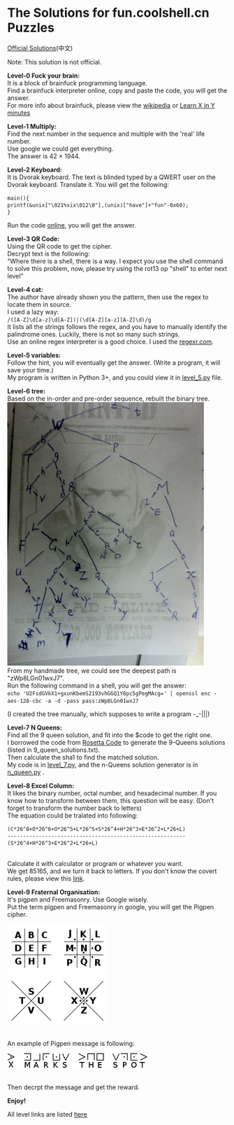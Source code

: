 The Solutions for fun.coolshell.cn Puzzles
================

[Official Solutions](http://coolshell.cn/articles/11847.html)(中文)

Note: This solution is not official.

**Level-0 Fuck your brain:**
<br/>It is a block of brainfuck programming language.
<br/>Find a brainfuck interpreter online, copy and paste the code, you will get the answer.
<br/>For more info about brainfuck, please view the [wikipedia](http://en.wikipedia.org/wiki/Brainfuck) or [Learn X in Y minutes](http://learnxinyminutes.com/)

**Level-1 Multiply:**
<br/>Find the next number in the sequence and multiple with the 'real' life number.
<br/>Use google we could get everything.
<br/>The answer is 42 × 1944.

**Level-2 Keyboard:**
<br/>It is Dvorak keyboard. The text is blinded typed by a QWERT user on the Dvorak keyboard. Translate it. You will get the following:
```
main(){
printf(&unix["\021%six\012\0"],(unix)["have"]+"fun"-0x60);
}
```
Run the code [online](http://www.compileonline.com/compile_c_online.php), you will get the answer.

**Level-3 QR Code:**
<br/>Using the QR code to get the cipher. 
<br/>Decrypt text is the following:
<br/>"Where there is a shell, there is a way. I expect you use the shell command to solve this problem, now, please try using the rot13 op "shell" to enter next level"

**Level-4 cat:**
<br/>The author have already shown you the pattern, then use the regex to locate them in source.
<br/>I used a lazy way: 
<br/>`/([A-Z]\d[a-z]\d[A-Z])|(\d[A-Z][a-z][A-Z]\d)/g`
<br/>It lists all the strings follows the regex, and you have to manually identify the palindrome ones. Luckily, there is not so many such strings.
<br/>Use an online regex interpreter is a good choice. I used the [regexr.com](http://www.regexr.com/).

**Level-5 variables:**
<br/>Follow the hint, you will eventually get the answer. (Write a program, it will save your time.)
<br/>My program is written in Python 3+, and you could view it in [level_5.py](level_5.py) file.

**Level-6 tree:**
<br/>Based on the in-order and pre-order sequence, rebuilt the binary tree.
![](../img/level_6.jpg)
<br/>From my handmade tree, we could see the deepest path is "zWp8LGn01wxJ7".
<br/>Run the following command in a shell, you will get the answer:
<br/>`echo 'U2FsdGVkX1+gxunKbemS2193vhGGQ1Y8pc5gPegMAcg=' | openssl enc -aes-128-cbc -a -d -pass pass:zWp8LGn01wxJ7`

(I created the tree manually, which supposes to write a program -_-|||)

**Level-7 N Queens:**
<br/>Find all the 9 queen solution, and fit into the $code to get the right one.
<br/>I borrowed the code from [Rosetta Code](http://rosettacode.org/wiki/N-queens_problem#Python) to generate the 9-Queens solutions (listed in 9_queen_solutions.txt).
<br/>Then calculate the sha1 to find the matched solution.
<br/>My code is in [level_7.py](level_7.py), and the n-Queens solution generator is in [n_queen.py](n_queen.py) .

**Level-8 Excel Column:**
<br/>It likes the binary number, octal number, and hexadecimal number. If you know how to transform between them, this question will be easy. (Don't forget to transform the number back to letters)
<br/>The equation could be tralated into following:
```
(C*26^8+O*26^6+O*26^5+L*26^5+S*26^4+H*26^3+E*26^2+L*26+L)
---------------------------------------------------------
(S*26^4+H*26^3+E*26^2+L*26+L)
```
<br/>Calculate it with calculator or program or whatever you want.
<br/>We get 85165, and we turn it back to letters. If you don't know the covert rules, please view this [link](http://www.cstutoringcenter.com/tutorials/general/convert.php).

**Level-9 Fraternal Organisation:**
<br/>It's pigpen and Freemasonry. Use Google wisely.
<br/>Put the term pigpen and Freemasonry in google, you will get the Pigpen cipher. 

![Pigpen cipher key](../img/Pigpen_cipher_key.png)

<br/>An example of Pigpen message is following:

![Pigpen Message](../img/Pigpen-message.png)

<br/>Then decrpt the message and get the reward.

**Enjoy!**

All level links are listed [here](all_Level_Links.md)
